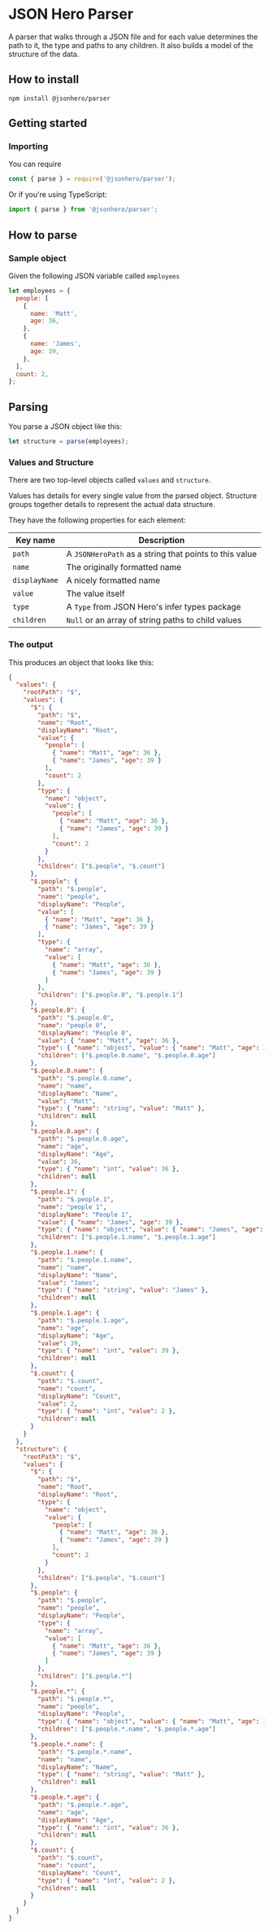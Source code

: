 # JSON Hero Parser

A parser that walks through a JSON file and for each value determines the path to it, the type and paths to any children. It also builds a model of the structure of the data.

## How to install

`npm install @jsonhero/parser`

## Getting started

### Importing

You can require

```js
const { parse } = require('@jsonhero/parser');
```

Or if you're using TypeScript:

```js
import { parse } from '@jsonhero/parser';
```

## How to parse

### Sample object

Given the following JSON variable called `employees`

```js
let employees = {
  people: [
    {
      name: 'Matt',
      age: 36,
    },
    {
      name: 'James',
      age: 39,
    },
  ],
  count: 2,
};
```

## Parsing

You parse a JSON object like this:

```js
let structure = parse(employees);
```

### Values and Structure

There are two top-level objects called `values` and `structure`.

Values has details for every single value from the parsed object. Structure groups together details to represent the actual data structure.

They have the following properties for each element:

| Key name      | Description                                            |
| ------------- | ------------------------------------------------------ |
| `path`        | A `JSONHeroPath` as a string that points to this value |
| `name`        | The originally formatted name                          |
| `displayName` | A nicely formatted name                                |
| `value`       | The value itself                                       |
| `type`        | A `Type` from JSON Hero's infer types package          |
| `children`    | `Null` or an array of string paths to child values     |

### The output

This produces an object that looks like this:

```json
{
  "values": {
    "rootPath": "$",
    "values": {
      "$": {
        "path": "$",
        "name": "Root",
        "displayName": "Root",
        "value": {
          "people": [
            { "name": "Matt", "age": 36 },
            { "name": "James", "age": 39 }
          ],
          "count": 2
        },
        "type": {
          "name": "object",
          "value": {
            "people": [
              { "name": "Matt", "age": 36 },
              { "name": "James", "age": 39 }
            ],
            "count": 2
          }
        },
        "children": ["$.people", "$.count"]
      },
      "$.people": {
        "path": "$.people",
        "name": "people",
        "displayName": "People",
        "value": [
          { "name": "Matt", "age": 36 },
          { "name": "James", "age": 39 }
        ],
        "type": {
          "name": "array",
          "value": [
            { "name": "Matt", "age": 36 },
            { "name": "James", "age": 39 }
          ]
        },
        "children": ["$.people.0", "$.people.1"]
      },
      "$.people.0": {
        "path": "$.people.0",
        "name": "people 0",
        "displayName": "People 0",
        "value": { "name": "Matt", "age": 36 },
        "type": { "name": "object", "value": { "name": "Matt", "age": 36 } },
        "children": ["$.people.0.name", "$.people.0.age"]
      },
      "$.people.0.name": {
        "path": "$.people.0.name",
        "name": "name",
        "displayName": "Name",
        "value": "Matt",
        "type": { "name": "string", "value": "Matt" },
        "children": null
      },
      "$.people.0.age": {
        "path": "$.people.0.age",
        "name": "age",
        "displayName": "Age",
        "value": 36,
        "type": { "name": "int", "value": 36 },
        "children": null
      },
      "$.people.1": {
        "path": "$.people.1",
        "name": "people 1",
        "displayName": "People 1",
        "value": { "name": "James", "age": 39 },
        "type": { "name": "object", "value": { "name": "James", "age": 39 } },
        "children": ["$.people.1.name", "$.people.1.age"]
      },
      "$.people.1.name": {
        "path": "$.people.1.name",
        "name": "name",
        "displayName": "Name",
        "value": "James",
        "type": { "name": "string", "value": "James" },
        "children": null
      },
      "$.people.1.age": {
        "path": "$.people.1.age",
        "name": "age",
        "displayName": "Age",
        "value": 39,
        "type": { "name": "int", "value": 39 },
        "children": null
      },
      "$.count": {
        "path": "$.count",
        "name": "count",
        "displayName": "Count",
        "value": 2,
        "type": { "name": "int", "value": 2 },
        "children": null
      }
    }
  },
  "structure": {
    "rootPath": "$",
    "values": {
      "$": {
        "path": "$",
        "name": "Root",
        "displayName": "Root",
        "type": {
          "name": "object",
          "value": {
            "people": [
              { "name": "Matt", "age": 36 },
              { "name": "James", "age": 39 }
            ],
            "count": 2
          }
        },
        "children": ["$.people", "$.count"]
      },
      "$.people": {
        "path": "$.people",
        "name": "people",
        "displayName": "People",
        "type": {
          "name": "array",
          "value": [
            { "name": "Matt", "age": 36 },
            { "name": "James", "age": 39 }
          ]
        },
        "children": ["$.people.*"]
      },
      "$.people.*": {
        "path": "$.people.*",
        "name": "people",
        "displayName": "People",
        "type": { "name": "object", "value": { "name": "Matt", "age": 36 } },
        "children": ["$.people.*.name", "$.people.*.age"]
      },
      "$.people.*.name": {
        "path": "$.people.*.name",
        "name": "name",
        "displayName": "Name",
        "type": { "name": "string", "value": "Matt" },
        "children": null
      },
      "$.people.*.age": {
        "path": "$.people.*.age",
        "name": "age",
        "displayName": "Age",
        "type": { "name": "int", "value": 36 },
        "children": null
      },
      "$.count": {
        "path": "$.count",
        "name": "count",
        "displayName": "Count",
        "type": { "name": "int", "value": 2 },
        "children": null
      }
    }
  }
}
```
